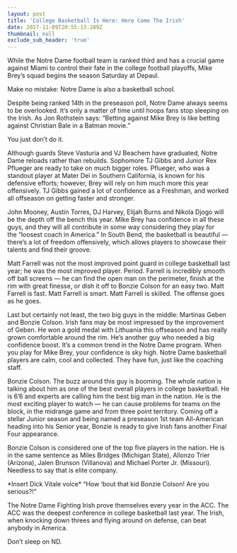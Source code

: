 ```yaml
---
layout: post
title: 'College Basketball Is Here: Here Come The Irish'
date: 2017-11-09T20:55:13.289Z
thumbnail: null
exclude_sub_header: 'true'
---
```

While the Notre Dame football team is ranked third and has a crucial game against Miami to control their fate in the college football playoffs, Mike Brey’s squad begins the season Saturday at Depaul.

Make no mistake: Notre Dame is also a basketball school.

Despite being ranked 14th in the preseason poll, Notre Dame always seems to be overlooked. It’s only a matter of time until hoops fans stop sleeping on the Irish. As Jon Rothstein says: “Betting against Mike Brey is like betting against Christian Bale in a Batman movie.” 

You just don’t do it. 

Although guards Steve Vasturia and VJ Beachem have graduated, Notre Dame reloads rather than rebuilds. Sophomore TJ Gibbs and Junior Rex Pflueger are ready to take on much bigger roles. Pflueger, who was a standout player at Mater Dei in Southern California, is known for his defensive efforts; however, Brey will rely on him much more this year offensively. TJ Gibbs gained a lot of confidence as a Freshman, and worked all offseason on getting faster and stronger. 

John Mooney, Austin Torres, DJ Harvey, Elijah Burns and Nikola Djogo will be the depth off the bench this year. Mike Brey has confidence in all these guys, and they will all contribute in some way considering they play for the “loosest coach in America.” In South Bend, the basketball is beautiful — there’s a lot of freedom offensively, which allows players to showcase their talents and find their groove. 

Matt Farrell was not the most improved point guard in college basketball last year; he was the most improved player. Period. Farrell is incredibly smooth off ball screens — he can find the open man on the perimeter, finish at the rim with great finesse, or dish it off to Bonzie Colson for an easy two. Matt Farrell is fast. Matt Farrell is smart. Matt Farrell is skilled. The offense goes as he goes. 

Last but certainly not least, the two big guys in the middle: Martinas Geben and Bonzie Colson. Irish fans may be most impressed by the improvement of Geben. He won a gold medal with Lithuania this offseason and has really grown comfortable around the rim. He’s another guy who needed a big confidence boost. It’s a common trend in the Notre Dame program. When you play for Mike Brey, your confidence is sky high. Notre Dame basketball players are calm, cool and collected. They have fun, just like the coaching staff. 

Bonzie Colson. The buzz around this guy is booming. The whole nation is talking about him as one of the best overall players in college basketball. He is 6’6 and experts are calling him the best big man in the nation. He is the most exciting player to watch — he can cause problems for teams on the block, in the midrange game and from three point territory. Coming off a stellar Junior season and being named a preseason 1st team All-American heading into his Senior year, Bonzie is ready to give Irish fans another Final Four appearance. 

Bonzie Colson is considered one of the top five players in the nation. He is in the same sentence as Miles Bridges (Michigan State), Allonzo Trier (Arizona), Jalen Brunson (Villanova) and Michael Porter Jr. (Missouri). Needless to say that is elite company. 

\*Insert Dick Vitale voice\* “How ‘bout that kid Bonzie Colson! Are you serious?!”

The Notre Dame Fighting Irish prove themselves every year in the ACC. The ACC was the deepest conference in college basketball last year. The Irish, when knocking down threes and flying around on defense, can beat anybody in America. 

Don’t sleep on ND.  
